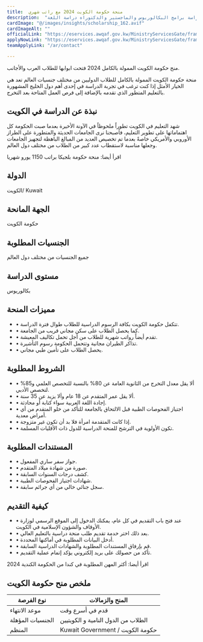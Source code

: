 ```yaml
---
title:  منحة حكومة الكويت 2024 مع راتب شهري 
description:  "التقديم مفتوح لمنح حكومة الكويت 2024 الممولة بالكامل. المنح الدراسية الكويتية متاحة لدراسة برامج البكالوريوس والماجستير والدكتوراه دراسة اللغة." 
cardImage: "@/images/insights/scholarship_162.avif" 
cardImageAlt: "" 
officialLink: "https://eservices.awqaf.gov.kw/MinistryServicesGate/frames/Schollership1/form%20" 
applyNowLink: "https://eservices.awqaf.gov.kw/MinistryServicesGate/frames/Schollership1/form%20" 
teamApplyLink: "/ar/contact"

---
```


منح حكومة الكويت الممولة بالكامل 2024 فتحت ابوابها للطلاب العرب والأجانب.

منحة حكومة الكويت الممولة بالكامل للطلاب الدوليين من مختلف جنسيات العالم تعد هي الخيار الأمثل إذا كنت ترغب في تجربة الدراسة في إحدى أهم دول الخليج المشهورة بالتعليم المتطور الذي تقدمه بالإضافة إلى فرص العمل المتاحة بعد التخرج.

## نبذة عن الدراسة في الكويت

شهد التعليم في الكويت تطوراً ملحوظاً في الآونة الأخيرة بعدما صبت الحكومة كل اهتماماتها على تطوير التعليم، فأصبحنا نرى الجامعات الحديثة والمتطورة على الطراز الأوروبي والأمريكي خاصةً بعدما تم تخصيص العديد من المبالغ الباهظة لتجهيز الجامعات وجعلها مناسبة لاستقطاب عدد كبير من الطلاب من مختلف دول العالم.

اقرأ أيضا: منحة حكومة بلجيكا براتب 1150 يورو شهريا

## الدولة

الكويت/ Kuwait

## الجهة المانحة

حكومة الكويت

## الجنسيات المطلوبة

جميع الجنسيات من مختلف دول العالم

## مستوى الدراسة

بكالوريوس

## مميزات المنحة

- • تتكفل حكومة الكويت بكافة الرسوم الدراسية للطلاب طوال فترة الدراسة.
- • كما يحصل الطلاب على سكن مجاني قريب من الجامعة.
- • تقدم أيضاً رواتب شهرية للطلاب من أجل تحمل تكاليف المعيشة.
- • تذاكر الطيران مجانية وتتحمل الحكومة رسوم التأشيرة.
- • يحصل الطلاب على تأمين طبي مجاني.

## الشروط المطلوبة

- • ألا يقل معدل التخرج من الثانوية العامة عن 80% بالنسبة للتخصص العلمي و85% لتخصص الأدبي.
- • ألا يقل عمر المتقدم عن 18 عام وألا يزيد عن 35 سنة.
- • إجادة اللغة العربية سواء كتابة أو محادثة.
- • اجتياز الفحوصات الطبية قبل الالتحاق بالجامعة للتأكد من خلو المتقدم من أي أمراض معدية.
- • إذا كانت المتقدمة امرأة فلا بد أن تكون غير متزوجة.
- • تكون الأولوية في الترشح للمنحة الدراسية للدول ذات الأقليات المسلمة.

## المستندات المطلوبة

- • جواز سفر ساري المفعول.
- • صورة من شهادة ميلاد المتقدم.
- • كشف درجات السنوات السابقة.
- • شهادات اجتياز الفحوصات الطبية.
- • سجل جنائي خالي من أي جرائم سابقة.

## كيفية التقديم

- • عند فتح باب التقديم في كل عام، يمكنك الدخول إلى الموقع الرسمي لوزارة الأوقاف والشؤون الإسلامية في الكويت.
- • بعد ذلك اختر خدمة تقديم طلب منحة دراسية بالتعليم العالي.
- • أدخل البيانات المطلوبة في أماكنها المحددة.
- • قم بإرفاق المستندات المطلوبة والشهادات الدراسية السابقة.
- • تأكد من حصولك على بريد إلكتروني يؤكد إتمام عملية التقديم.

اقرأ أيضا: أكثر المهن المطلوبة في كندا من الحكومة الكندية 2024

## ملخص منح حكومة الكويت

| نوع الفرصة | المنح والزمالات |
| --- | --- |
| موعد الانتهاء | قدم في أسرع وقت |
| الجنسيات المؤهلة | الطلاب من الدول النامية و الكويتيين |
| المنظم | Kuwait Government / حكومة الكويت |


